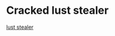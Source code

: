 # Cracked lust stealer 
[lust stealer](https://www.broadcom.com/support/security-center/protection-bulletin/lust-stealer)
